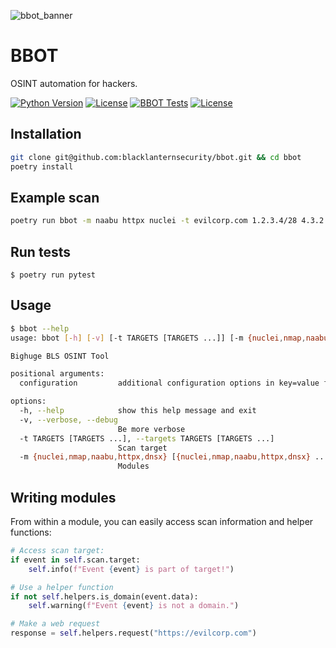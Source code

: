 ![bbot_banner](https://user-images.githubusercontent.com/20261699/158000235-6c1ace81-a267-4f8e-90a1-f4c16884ebac.png)

# BBOT
OSINT automation for hackers.

[![Python Version](https://img.shields.io/badge/python-3.7+-blue)](https://www.python.org) [![License](https://img.shields.io/badge/license-GPLv3-blue.svg)](https://github.com/blacklanternsecurity/bbot/blob/dev/LICENSE) [![BBOT Tests](https://github.com/blacklanternsecurity/bbot/workflows/BBOT%20Tests/badge.svg)](https://github.com/blacklanternsecurity/bbot/actions?query=workflow%3A"Tests") [![License](https://img.shields.io/badge/code%20style-black-000000.svg)](https://github.com/psf/black)

## Installation
~~~bash
git clone git@github.com:blacklanternsecurity/bbot.git && cd bbot
poetry install
~~~

## Example scan
~~~bash
poetry run bbot -m naabu httpx nuclei -t evilcorp.com 1.2.3.4/28 4.3.2.1
~~~

## Run tests
~~~
$ poetry run pytest
~~~

## Usage
~~~bash
$ bbot --help
usage: bbot [-h] [-v] [-t TARGETS [TARGETS ...]] [-m {nuclei,nmap,naabu,httpx,dnsx} [{nuclei,nmap,naabu,httpx,dnsx} ...]] [configuration ...]

Bighuge BLS OSINT Tool

positional arguments:
  configuration         additional configuration options in key=value format

options:
  -h, --help            show this help message and exit
  -v, --verbose, --debug
                        Be more verbose
  -t TARGETS [TARGETS ...], --targets TARGETS [TARGETS ...]
                        Scan target
  -m {nuclei,nmap,naabu,httpx,dnsx} [{nuclei,nmap,naabu,httpx,dnsx} ...], --modules {nuclei,nmap,naabu,httpx,dnsx} [{nuclei,nmap,naabu,httpx,dnsx} ...]
                        Modules
~~~

## Writing modules
From within a module, you can easily access scan information and helper functions:
~~~python
# Access scan target:
if event in self.scan.target:
    self.info(f"Event {event} is part of target!")

# Use a helper function
if not self.helpers.is_domain(event.data):
    self.warning(f"Event {event} is not a domain.")

# Make a web request
response = self.helpers.request("https://evilcorp.com")
~~~
